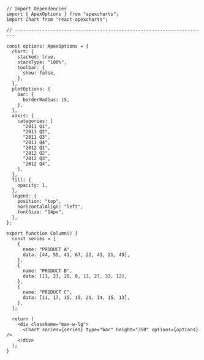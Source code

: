 ﻿```tsx
// Import Dependencies
import { ApexOptions } from "apexcharts";
import Chart from "react-apexcharts";

// ----------------------------------------------------------------------

const options: ApexOptions = {
  chart: {
    stacked: true,
    stackType: "100%",
    toolbar: {
      show: false,
    },
  },
  plotOptions: {
    bar: {
      borderRadius: 15,
    },
  },
  xaxis: {
    categories: [
      "2011 Q1",
      "2011 Q2",
      "2011 Q3",
      "2011 Q4",
      "2012 Q1",
      "2012 Q2",
      "2012 Q3",
      "2012 Q4",
    ],
  },
  fill: {
    opacity: 1,
  },
  legend: {
    position: "top",
    horizontalAlign: "left",
    fontSize: "14px",
  },
};

export function Column() {
  const series = [
    {
      name: "PRODUCT A",
      data: [44, 55, 41, 67, 22, 43, 21, 49],
    },
    {
      name: "PRODUCT B",
      data: [13, 23, 20, 8, 13, 27, 33, 12],
    },
    {
      name: "PRODUCT C",
      data: [11, 17, 15, 15, 21, 14, 15, 13],
    },
  ];

  return (
    <div className="max-w-lg">
      <Chart series={series} type="bar" height="350" options={options} />
    </div>
  );
}

```

